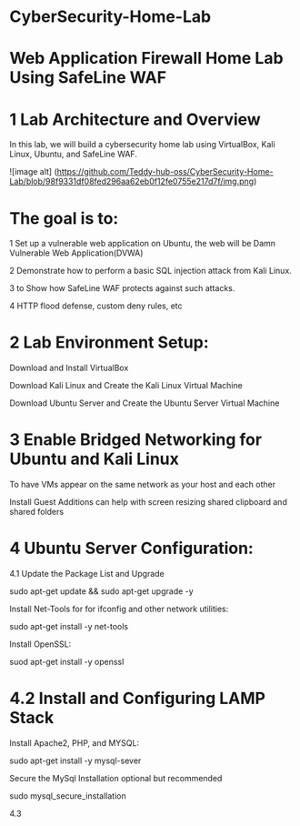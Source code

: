 
# CyberSecurity-Home-Lab
# Web Application Firewall Home Lab Using SafeLine WAF

# 1 Lab Architecture and Overview

In this lab, we will build a cybersecurity home lab using VirtualBox, Kali Linux,
Ubuntu, and SafeLine WAF.


![image alt] (https://github.com/Teddy-hub-oss/CyberSecurity-Home-Lab/blob/98f9331df08fed296aa62eb0f12fe0755e217d7f/img.png)



# The goal is to:

1 Set up a vulnerable web application on Ubuntu, the web will be Damn Vulnerable Web Application(DVWA)

2 Demonstrate how to perform a basic SQL injection attack from Kali Linux.

3 to Show how SafeLine WAF protects against such attacks.

4 HTTP flood defense, custom deny rules, etc







# 2 Lab Environment Setup: 

 Download and Install VirtualBox
 
  Download Kali Linux and Create the Kali Linux Virtual Machine
  
 Download Ubuntu Server and Create the Ubuntu Server Virtual Machine 


# 3 Enable Bridged Networking for Ubuntu and Kali Linux

To have VMs appear on the same network as your host and each other 

 Install Guest Additions can help with screen resizing shared clipboard and shared folders


# 4 Ubuntu Server Configuration:

4.1 Update the Package List and Upgrade

sudo apt-get update && sudo apt-get upgrade -y

Install Net-Tools for for ifconfig and other network utilities:

sudo apt-get install -y net-tools 

Install OpenSSL:

suod apt-get install -y openssl
 
# 4.2 Install and Configuring LAMP Stack

Install Apache2, PHP, and MYSQL:

sudo apt-get install -y mysql-sever

Secure the MySql Installation optional but recommended

sudo mysql_secure_installation

4.3 


